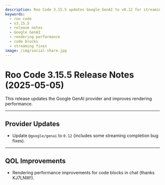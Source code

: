 ```yaml
---
description: Roo Code 3.15.5 updates Google GenAI to v0.12 for streaming fixes and improves code block rendering performance in chat.
keywords:
  - roo code
  - v3.15.5
  - release notes
  - Google GenAI
  - rendering performance
  - code blocks
  - streaming fixes
image: /img/social-share.jpg
---
```


# Roo Code 3.15.5 Release Notes (2025-05-05)

This release updates the Google GenAI provider and improves rendering performance.

---

## Provider Updates

*   Update `@google/genai` to `0.12` (includes some streaming completion bug fixes).

---

## QOL Improvements

*   Rendering performance improvements for code blocks in chat (thanks KJ7LNW!).